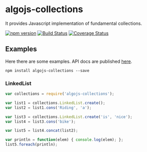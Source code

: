 # algojs-collections
It provides Javascript implementation of fundamental collections.

[![npm version][npm-image]][npm-url] [![Build Status][travis-image]][travis-url] [![Coverage Status][coveralls-image]][coveralls-url]


## Examples
Here there are some examples. API docs are published <a href="http://angiolep.github.io/algojs-collections" target="_blank">here</a>.

```
npm install algojs-collections --save
```


### LinkedList

```javascript
var collections = require('algojs-collections');

var list1 = collections.LinkedList.create();
var list2 = list1.cons('Riding', 'a');

var list3 = collections.LinkedList.create('is', 'nice');
var list4 = list3.cons('bike');

var list5 = list4.concat(list2);

var println = function(elem) { console.log(elem); };
list5.foreach(println);
```

[npm-image]: https://badge.fury.io/js/algojs-collections.svg
[npm-url]: https://badge.fury.io/js/algojs-collections

[travis-image]: https://travis-ci.org/angiolep/algojs-collections.svg?branch=master
[travis-url]: https://travis-ci.org/angiolep/algojs-collections

[coveralls-image]: https://coveralls.io/repos/github/angiolep/algojs-collections/badge.svg?branch=master
[coveralls-url]: (https://coveralls.io/github/angiolep/algojs-collections?branch=master)

